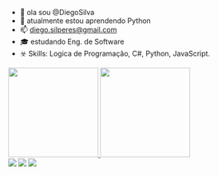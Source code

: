 - 👋 ola sou @DiegoSilva
- 🌱 atualmente estou aprendendo Python
- 📫 diego.silperes@gmail.com
- 🎓 estudando Eng. de Software
- ☣️ Skills: Logica de Programação, C#, Python, JavaScript.


 <div>
  <a href="https://github.com/diegosillva">
  <img height="180em" src="https://github-readme-stats.vercel.app/api?username=Diegosillva&show_icons=true&theme=dark&include_all_commits=true&count_private=true"/>
  <img height="180em" src="https://github-readme-stats.vercel.app/api/top-langs/?username=Diegosillva&layout=compact&langs_count=7&theme=dark"/>
</div>

 <div>
  <a href = "mailto:diego.silperes@gmail.com"><img src="https://img.shields.io/badge/-Gmail-%23333?style=for-the-badge&logo=gmail&logoColor=white" target="_blank"></a>
  <a href="https://www.linkedin.com/in/diego-silva-180527202" target="_blank"><img src="https://img.shields.io/badge/-LinkedIn-%230077B5?style=for-the-badge&logo=linkedin&logoColor=white" target="_blank"></a>  
  <a href="https://twitter.com/Silva_diego87" target="_blank"><img src="https://img.shields.io/badge/Twitter-1DA1F2?style=for-the-badge&logo=twitter&logoColor=white" target="_blank"></a>
 </div>

